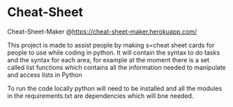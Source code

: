 # Cheat-Sheet

Cheat-Sheet-Maker  @https://cheat-sheet-maker.herokuapp.com/

This project is made to assist people by making s=cheat sheet cards for people to use while coding in python.
It will contain the syntax to do tasks and the syntax for each area, for example at the moment there is a set called list functions which contains all the information needed to manipulate and access lists in Python

To run the code locally python will need to be installed and all the modules in the requirements.txt are dependencies which will bne needed.
